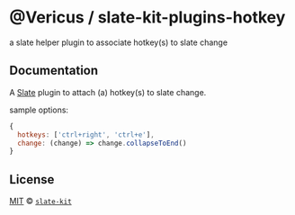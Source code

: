 # @Vericus / slate-kit-plugins-hotkey

a slate helper plugin to associate hotkey(s) to slate change

## Documentation

<!-- %docs
title: <%= title %>
-->

A [Slate](https://github.com/ianstormtaylor/slate) plugin to attach (a) hotkey(s) to slate change.

sample options:

```js
{
  hotkeys: ['ctrl+right', 'ctrl+e'],
  change: (change) => change.collapseToEnd()
}
```

<!-- %enddocs -->

## License

[MIT](./LICENSE.txt) &copy; [`slate-kit`](https://github.com/Vericus/slate-kit)
